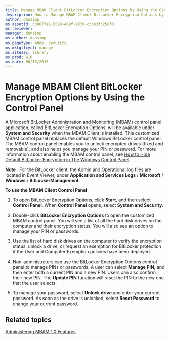 ```yaml
---
title: Manage MBAM Client BitLocker Encryption Options by Using the Control Panel
description: How to Manage MBAM Client BitLocker Encryption Options by Using the Control Panel
author: dansimp
ms.assetid: c08077e1-5529-468f-9370-c3b33fc258f3
ms.reviewer: 
manager: dansimp
ms.author: dansimp
ms.pagetype: mdop, security
ms.mktglfcycl: manage
ms.sitesec: library
ms.prod: w10
ms.date: 06/16/2016
---
```



# Manage MBAM Client BitLocker Encryption Options by Using the Control Panel


A Microsoft BitLocker Administration and Monitoring (MBAM) control panel application, called BitLocker Encryption Options, will be available under **System and Security** when the MBAM Client is installed. This customized MBAM control panel replaces the default Windows BitLocker control panel. The MBAM control panel enables you to unlock encrypted drives (fixed and removable), and also helps you manage your PIN or password. For more information about enabling the MBAM control panel, see [How to Hide Default BitLocker Encryption in The Windows Control Panel](how-to-hide-default-bitlocker-encryption-in-the-windows-control-panel.md).

**Note**  
For the BitLocker client, the Admin and Operational log files are located in Event Viewer, under **Application and Services Logs** / **Microsoft** / **Windows** / **BitLockerManagement**.

 

**To use the MBAM Client Control Panel**

1.  To open BitLocker Encryption Options, click **Start**, and then select **Control Panel**. When **Control Panel** opens, select **System and Security**.

2.  Double-click **BitLocker Encryption Options** to open the customized MBAM control panel. You will see a list of all the hard disk drives on the computer and their encryption status. You will also see an option to manage your PIN or passwords.

3.  Use the list of hard disk drives on the computer to verify the encryption status, unlock a drive, or request an exemption for BitLocker protection if the User and Computer Exemption policies have been deployed.

4.  Non-administrators can use the BitLocker Encryption Options control panel to manage PINs or passwords. A user can select **Manage PIN,** and then enter both a current PIN and a new PIN. Users can also confirm their new PIN. The **Update PIN** function will reset the PIN to the new one that the user selects.

5.  To manage your password, select **Unlock drive** and enter your current password. As soon as the drive is unlocked, select **Reset Password** to change your current password.

## Related topics


[Administering MBAM 1.0 Features](administering-mbam-10-features.md)

 

 






